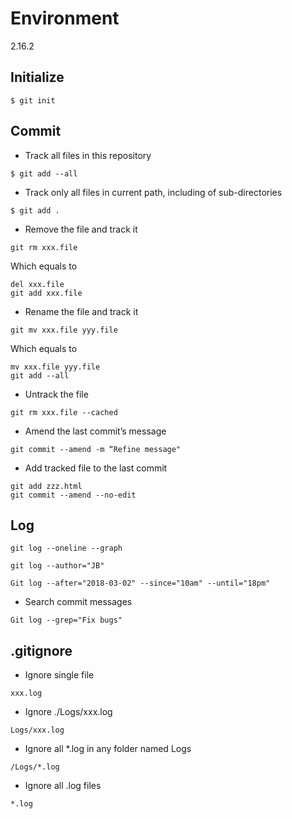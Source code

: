 # Environment

2.16.2




## Initialize

```
$ git init
```


## Commit

- Track all files in this repository

```
$ git add --all
```

- Track only all files in current path, including of sub-directories

```
$ git add .
```


- Remove the file and track it 

```
git rm xxx.file
```
  Which equals to 

```
del xxx.file
git add xxx.file
```

- Rename the file and track it

```
git mv xxx.file yyy.file
```

  Which equals to 

```
mv xxx.file yyy.file
git add --all
```

- Untrack the file

```
git rm xxx.file --cached
```


- Amend the last commit’s message 
```
git commit --amend -m “Refine message"
```


- Add tracked file to the last commit
```
git add zzz.html
git commit --amend --no-edit
```


## Log

```
git log --oneline --graph
```

```
git log --author="JB" 
```

```
Git log --after="2018-03-02" --since="10am" --until="18pm"
```

- Search commit messages
```
Git log --grep="Fix bugs"
```




## .gitignore

- Ignore single file

`xxx.log`

- Ignore ./Logs/xxx.log

`Logs/xxx.log`

- Ignore all *.log in any folder named Logs

`/Logs/*.log`

- Ignore all .log files

`*.log`


